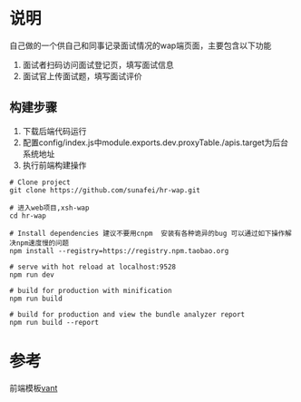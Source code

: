 # 说明
自己做的一个供自己和同事记录面试情况的wap端页面，主要包含以下功能
1. 面试者扫码访问面试登记页，填写面试信息
2. 面试官上传面试题，填写面试评价  

## 构建步骤
1. 下载后端代码运行
2. 配置config/index.js中module.exports.dev.proxyTable./apis.target为后台系统地址
3. 执行前端构建操作
```shell script
# Clone project
git clone https://github.com/sunafei/hr-wap.git

# 进入web项目,xsh-wap
cd hr-wap

# Install dependencies 建议不要用cnpm  安装有各种诡异的bug 可以通过如下操作解决npm速度慢的问题
npm install --registry=https://registry.npm.taobao.org 

# serve with hot reload at localhost:9528
npm run dev

# build for production with minification
npm run build

# build for production and view the bundle analyzer report
npm run build --report
```

# 参考
前端模板[vant](https://github.com/youzan/vant-weapp.git)
